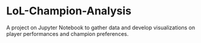 # LoL-Champion-Analysis

A project on Jupyter Notebook to gather data and develop visualizations on player performances and champion preferences.
